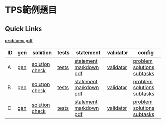 # TPS範例題目

## Quick Links
[problems.pdf](pA/attachments/problems.pdf)

| ID | gen | solution | tests | statement | validator | config |
| --- | --- | --- | --- | --- | --- | --- |
| A | [gen](pA/gen) | [solution](pA/solution) [check](pA/solutions-check.txt) | [tests](pA/tests) | [statement](pA/statement) [markdown](pA/statement/index.md) [pdf](pA/statement/index.pdf) | [validator](pA/validator) |[problem](pA/problem.json) [solutions](pA/solutions.json) [subtasks](pA/subtasks.json) |
| B | [gen](pB/gen) | [solution](pB/solution) [check](pB/solutions-check.txt) | [tests](pB/tests) | [statement](pB/statement) [markdown](pB/statement/index.md) [pdf](pB/statement/index.pdf) | [validator](pB/validator) |[problem](pB/problem.json) [solutions](pB/solutions.json) [subtasks](pB/subtasks.json) |
| C | [gen](pC/gen) | [solution](pC/solution) [check](pC/solutions-check.txt) | [tests](pC/tests) | [statement](pC/statement) [markdown](pC/statement/index.md) [pdf](pC/statement/index.pdf) | [validator](pC/validator) |[problem](pC/problem.json) [solutions](pC/solutions.json) [subtasks](pC/subtasks.json) |


